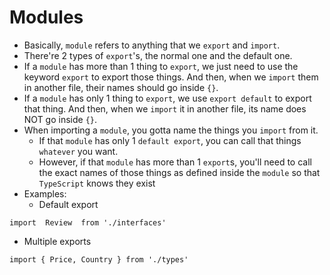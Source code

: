 # Modules
- Basically, `module` refers to anything that we `export` and `import`.
- There're 2 types of `export`'s, the normal one and the default one.
- If a `module` has more than 1 thing to `export`, we just need to use the keyword `export` to export those things. And then, when we `import` them in another file, their names should go inside `{}`.
- If a `module` has only 1 thing to `export`, we use `export default` to export that thing. And then, when we `import` it in another file, its name does NOT go inside `{}`. 
- When importing a `module`, you gotta name the things you `import` from it. 
  - If that `module` has only 1 `default export`, you can call that things `whatever` you want.
  - However, if that `module` has more than 1 `export`s, you'll need to call the exact names of those things as defined inside the `module` so that `TypeScript` knows they exist
- Examples:
  - Default export
```
import  Review  from './interfaces'
```
  - Multiple exports
```
import { Price, Country } from './types'
```